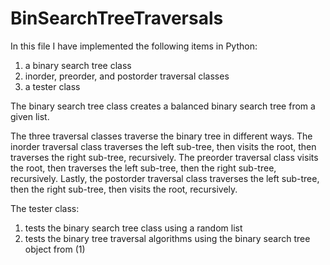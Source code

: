 # BinSearchTreeTraversals

In this file I have implemented the following items in Python:
1. a binary search tree class
2. inorder, preorder, and postorder traversal classes
3. a tester class

The binary search tree class creates a balanced binary search tree from a given list.

The three traversal classes traverse the binary tree in different ways.
The inorder traversal class traverses the left sub-tree, then visits the root, then traverses the right sub-tree, recursively.
The preorder traversal class visits the root, then traverses the left sub-tree, then the right sub-tree, recursively.
Lastly, the postorder traversal class traverses the left sub-tree, then the right sub-tree, then visits the root, recursively.

The tester class:
1. tests the binary search tree class using a random list
2. tests the binary tree traversal algorithms using the binary search tree object from (1)
